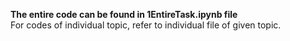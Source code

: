 **The entire code can be found in 1EntireTask.ipynb file**<br>
For codes of individual topic, refer to individual file of given topic.
